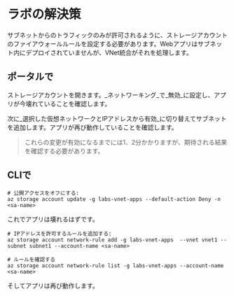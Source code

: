 # ラボの解決策

サブネットからのトラフィックのみが許可されるように、ストレージアカウントのファイアウォールルールを設定する必要があります。Webアプリはサブネット内にデプロイされていませんが、VNet統合がそれを処理します。

## ポータルで

ストレージアカウントを開きます。_ネットワーキング_で_無効_に設定し、アプリが今壊れていることを確認します。

次に_選択した仮想ネットワークとIPアドレスから有効_に切り替えてサブネットを追加します。アプリが再び動作していることを確認します。

> これらの変更が有効になるまでには1、2分かかりますが、期待される結果を確認する必要があります。

## CLIで



```
# 公開アクセスをオフにする:
az storage account update -g labs-vnet-apps --default-action Deny -n <sa-name>
```


これでアプリは壊れるはずです。



```
# IPアドレスを許可するルールを追加する:
az storage account network-rule add -g labs-vnet-apps  --vnet vnet1 --subnet subnet1 --account-name <sa-name>

# ルールを確認する
az storage account network-rule list -g labs-vnet-apps --account-name <sa-name>
```


そしてアプリは再び動作します。
